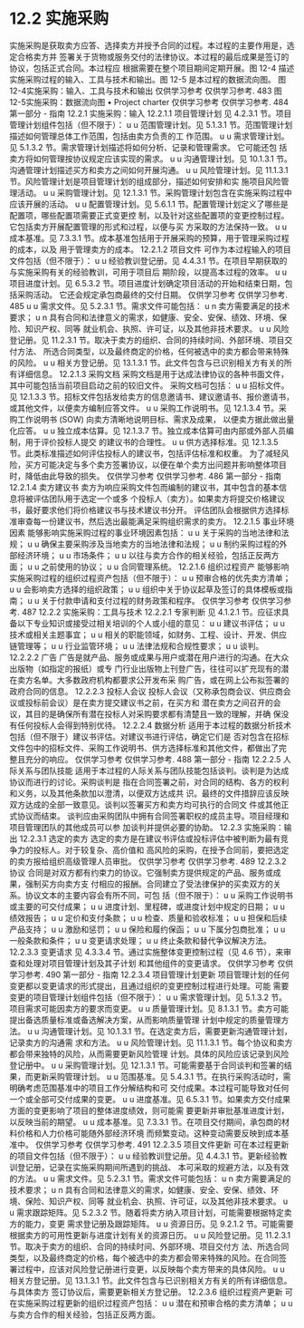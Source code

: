 # 12.2 实施采购
实施采购是获取卖方应答、选择卖方并授予合同的过程。本过程的主要作用是，选定合格卖方并
签署关于货物或服务交付的法律协议。本过程的最后成果是签订的协议，包括正式合同。本过程应
根据需要在整个项目期间定期开展。图 12-4 描述实施采购过程的输入、工具与技术和输出。图 12-5
是本过程的数据流向图。
图 12-4实施采购：输入、工具与技术和输出
仅供学习参考 仅供学习参考.
483
图 12-5实施采购：数据流向图
• Project
charter
仅供学习参考 仅供学习参考.
484  第一部分 - 指南
12.2.1 实施采购：输入
12.2.1.1 项目管理计划
见 4.2.3.1 节。项目管理计划组件包括（但不限于）：
u u 范围管理计划。见 5.1.3.1 节。范围管理计划描述如何管理总体工作范围，包括由卖方负责的工
作范围。
u u 需求管理计划。见 5.1.3.2 节。需求管理计划描述将如何分析、记录和管理需求。 它可能还包
括卖方将如何管理按协议规定应该实现的需求。
u u 沟通管理计划。见 10.1.3.1 节。沟通管理计划描述买方和卖方之间如何开展沟通。
u u 风险管理计划。见 11.1.3.1 节。风险管理计划是项目管理计划的组成部分，描述如何安排和实
施项目风险管理活动。
u u 采购管理计划。见 12.1.3.1 节。采购管理计划包含在实施采购过程中应该开展的活动。
u u 配置管理计划。见 5.6.1.1 节。配置管理计划定义了哪些是配置项，哪些配置项需要正式变更控
制，以及针对这些配置项的变更控制过程。它包括卖方开展配置管理的形式和过程，以便与买
方采取的方法保持一致。
u u 成本基准。见 7.3.3.1 节。成本基准包括用于开展采购的预算，用于管理采购过程的成本，以及
用于管理卖方的成本。
12.2.1.2 项目文件
可作为本过程输入的项目文件包括（但不限于）：
u u 经验教训登记册。见 4.4.3.1 节。在项目早期获取的与实施采购有关的经验教训，可用于项目后
期阶段，以提高本过程的效率。
u u 项目进度计划。见 6.5.3.2 节。项目进度计划确定项目活动的开始和结束日期，包括采购活动。
它还会规定承包商最终的交付日期。
仅供学习参考 仅供学习参考.
485
u u 需求文件。见 5.2.3.1 节。需求文件可能包括：
u n 卖方需要满足的技术要求；
u n 具有合同和法律意义的需求，如健康、安全、安保、绩效、环境、保险、知识产权、同等
就业机会、执照、许可证，以及其他非技术要求。
u u 风险登记册。见 11.2.3.1 节。取决于卖方的组织、合同的持续时间、外部环境、项目交付方法、
所选合同类型，以及最终商定的价格，任何被选中的卖方都会带来特殊的风险。
u u 相关方登记册。见 13.1.3.1 节。此文件包含与已识别相关方有关的所有详细信息。
12.2.1.3 采购文档
采购文档是用于达成法律协议的各种书面文件，其中可能包括当前项目启动之前的较旧文件。
采购文档可包括：
u u 招标文件。见 12.1.3.3 节。招标文件包括发给卖方的信息邀请书、建议邀请书、报价邀请书，
或其他文件，以便卖方编制应答文件。
u u 采购工作说明书。见 12.1.3.4 节。采购工作说明书 (SOW) 向卖方清晰地说明目标、需求及成果，
以便卖方据此做出量化应答。
u u 独立成本估算。见 12.1.3.7 节。独立成本估算可由内部或外部人员编制，用于评价投标人提交
的建议书的合理性。
u u 供方选择标准。见 12.1.3.5 节。此类标准描述如何评估投标人的建议书，包括评估标准和权重。
为了减轻风险，买方可能决定与多个卖方签署协议，以便在单个卖方出问题并影响整体项目
时，降低由此导致的损失。
仅供学习参考 仅供学习参考.
486  第一部分 - 指南
12.2.1.4 卖方建议书
卖方为响应采购文件包而编制的建议书，其中包含的基本信息将被评估团队用于选定一个或多
个投标人（卖方）。如果卖方将提交价格建议书，最好要求他们将价格建议书与技术建议书分开。
评估团队会根据供方选择标准审查每一份建议书，然后选出最能满足采购组织需求的卖方。
12.2.1.5 事业环境因素
能够影响实施采购过程的事业环境因素包括：
u u 关于采购的当地法律和法规；
u u 确保主要采购涉及当地卖方的当地法律和法规；
u u 制约采购过程的外部经济环境；
u u 市场条件；
u u 以往与卖方合作的相关经验，包括正反两方面；
u u 之前使用的协议；
u u 合同管理系统。
12.2.1.6 组织过程资产
能够影响实施采购过程的组织过程资产包括（但不限于）：
u u 预审合格的优先卖方清单；
u u 会影响卖方选择的组织政策；
u u 组织中关于协议起草及签订的具体模板或指南；
u u 关于付款申请和支付过程的财务政策和程序。
仅供学习参考 仅供学习参考.
487
12.2.2 实施采购：工具与技术
12.2.2.1 专家判断
见 4.1.2.1 节。应征求具备以下专业知识或接受过相关培训的个人或小组的意见：
u u 建议书评估；
u u 技术或相关主题事宜；
u u 相关的职能领域，如财务、工程、设计、开发、供应链管理等；
u u 行业监管环境；
u u 法律法规和合规性要求；
u u 谈判。
12.2.2.2 广告
广告是就产品、服务或成果与用户或潜在用户进行的沟通。在大众出版物（如指定的报纸）或专
门行业出版物上刊登广告，往往可以扩充现有的潜在卖方名单。大多数政府机构都要求公开发布采
购广告，或在网上公布拟签署的政府合同的信息。
12.2.2.3 投标人会议
投标人会议（又称承包商会议、供应商会议或投标前会议）是在卖方提交建议书之前，在买方和
潜在卖方之间召开的会议，其目的是确保所有潜在投标人对采购要求都有清楚且一致的理解，并确
保没有任何投标人会得到特别优待。
12.2.2.4 数据分析
适用于本过程的数据分析技术包括（但不限于）建议书评估。对建议书进行评估，确定它们是
否对包含在招标文件包中的招标文件、采购工作说明书、供方选择标准和其他文件，都做出了完
整且充分的响应。
仅供学习参考 仅供学习参考.
488  第一部分 - 指南
12.2.2.5 人际关系与团队技能
适用于本过程的人际关系与团队技能包括谈判。谈判是为达成协议而进行的讨论。采购谈判是
指在合同签署之前，对合同的结构、各方的权利和义务，以及其他条款加以澄清，以便双方达成共
识。最终的文件措辞应该反映双方达成的全部一致意见。谈判以签署买方和卖方均可执行的合同文
件或其他正式协议而结束。
谈判应由采购团队中拥有合同签署职权的成员主导。项目经理和项目管理团队的其他成员可以参
加谈判并提供必要的协助。
12.2.3 实施采购：输出
12.2.3.1 选定的卖方
选定的卖方是在建议书评估或投标评估中被判断为最有竞争力的投标人。对于较复杂、高价值和
高风险的采购，在授予合同前，要把选定的卖方报给组织高级管理人员审批。
仅供学习参考 仅供学习参考.
489
12.2.3.2 协议
合同是对双方都有约束力的协议。它强制卖方提供规定的产品、服务或成果，强制买方向卖方支
付相应的报酬。合同建立了受法律保护的买卖双方的关系。协议文本的主要内容会有所不同，可包
括（但不限于）：
u u 采购工作说明书或主要的可交付成果；
u u 进度计划、里程碑，或进度计划中规定的日期；
u u 绩效报告；
u u 定价和支付条款；
u u 检查、质量和验收标准；
u u 担保和后续产品支持；
u u 激励和惩罚；
u u 保险和履约保函；
u u 下属分包商批准；
u u 一般条款和条件；
u u 变更请求处理；
u u 终止条款和替代争议解决方法。
12.2.3.3 变更请求
见 4.3.3.4 节。通过实施整体变更控制过程（见 4.6 节），来审查和处理对项目管理计划及其子计划
和其他组件的变更请求。
仅供学习参考 仅供学习参考.
490  第一部分 - 指南
12.2.3.4 项目管理计划更新
项目管理计划的任何变更都以变更请求的形式提出，且通过组织的变更控制过程进行处理。可能
需要变更的项目管理计划组件包括（但不限于）：
u u 需求管理计划。见 5.1.3.2 节。项目需求可能因卖方的要求而变更。
u u 质量管理计划。见 8.1.3.1 节。卖方可能提出备选质量标准或备选解决方案，从而影响质量管理
计划中规定的质量管理方法。
u u 沟通管理计划。见 10.1.3.1 节。在选定卖方后，需要更新沟通管理计划，记录卖方的沟通需
求和方法。
u u 风险管理计划。见 11.1.3.1 节。每个协议和卖方都会带来独特的风险，从而需要更新风险管理
计划。具体的风险应该记录到风险登记册中。
u u 采购管理计划。见 12.1.3.1 节。可能需要基于合同谈判和签署的结果，而更新采购管理计划。
u u 范围基准。见 5.4.3.1 节。在执行采购活动时，需明确考虑范围基准中的项目工作分解结构和可
交付成果。本过程可能导致对任何一个或全部可交付成果的变更。
u u 进度基准。见 6.5.3.1 节。如果卖方交付成果方面的变更影响了项目的整体进度绩效，则可能需
要更新并审批基准进度计划，以反映当前的期望。
u u 成本基准。见 7.3.3.1 节。在项目交付期间，承包商的材料价格和人力价格可能随外部经济环境
而频繁变动。这种变动需要反映到成本基准中。
仅供学习参考 仅供学习参考.
491
12.2.3.5 项目文件更新
可在本过程更新的项目文件包括（但不限于）：
u u 经验教训登记册。见 4.4.3.1 节。更新经验教训登记册，记录在实施采购期间所遇到的挑战、
本可采取的规避方法，以及有效的方法。
u u 需求文件。见 5.2.3.1 节。需求文件可能包括：
u n 卖方需要满足的技术要求；
u n 具有合同和法律意义的需求，如健康、安全、安保、绩效、环境、保险、知识产权、同等
就业机会、执照、许可证，以及其他非技术要求。
u u 需求跟踪矩阵。见 5.2.3.2 节。随着将卖方纳入项目计划，可能需要根据特定卖方的能力，变更
需求登记册及跟踪矩阵。
u u 资源日历。见 9.2.1.2 节。可能需要根据卖方的可用性更新与进度计划有关的资源日历。
u u 风险登记册。见 11.2.3.1 节。取决于卖方的组织、合同的持续时间、外部环境、项目交付方
法、所选合同类型，以及最终商定的价格，每个被选中的卖方都会带来特殊的风险。在合同签
署过程中，应该对风险登记册进行变更，以反映每个卖方带来的具体风险。
u u 相关方登记册。见 13.1.3.1 节。此文件包含与已识别相关方有关的所有详细信息。 与具体卖方
签订协议后，需要更新相关方登记册。
12.2.3.6 组织过程资产更新
可在实施采购过程更新的组织过程资产包括：
u u 潜在和预审合格的卖方清单；
u u 与卖方合作的相关经验，包括正反两方面。